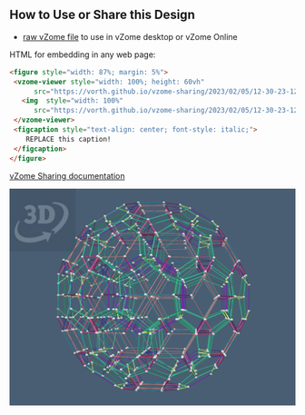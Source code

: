 
## How to Use or Share this Design

 - [raw vZome file](<https://raw.githubusercontent.com/vorth/vzome-sharing/main/2023/02/05/12-30-23-120cell-yellow-quaternion/120cell-yellow-quaternion.vZome>) to use in vZome desktop or vZome Online
 
 HTML for embedding in any web page:
 ```html
<figure style="width: 87%; margin: 5%">
  <vzome-viewer style="width: 100%; height: 60vh"
       src="https://vorth.github.io/vzome-sharing/2023/02/05/12-30-23-120cell-yellow-quaternion/120cell-yellow-quaternion.vZome" >
    <img  style="width: 100%"
       src="https://vorth.github.io/vzome-sharing/2023/02/05/12-30-23-120cell-yellow-quaternion/120cell-yellow-quaternion.png" >
  </vzome-viewer>
  <figcaption style="text-align: center; font-style: italic;">
     REPLACE this caption!
  </figcaption>
</figure>
 ```

[vZome Sharing documentation](https://vzome.github.io/vzome/sharing.html#how-it-works)

![Image](<120cell-yellow-quaternion.png>)


